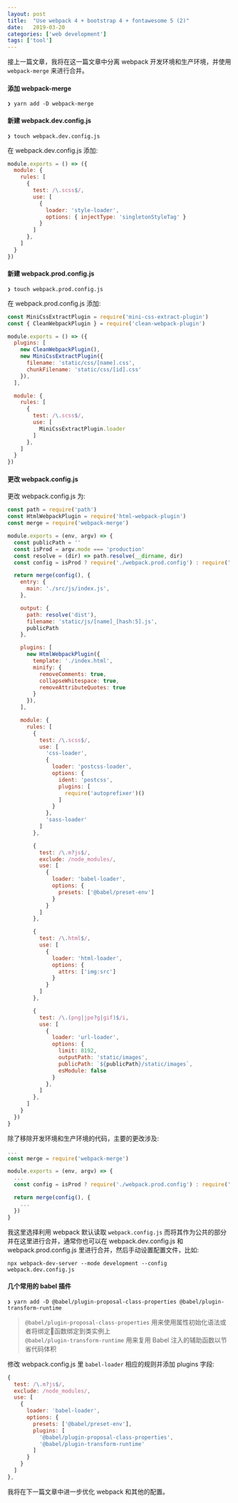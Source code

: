 ```yaml
---
layout: post
title:  "Use webpack 4 + bootstrap 4 + fontawesome 5 (2)"
date:   2019-03-20
categories: ['web development']
tags: ['tool']
---
```


接上一篇文章，我将在这一篇文章中分离 webpack 开发环境和生产环境，并使用 `webpack-merge` 来进行合并。

#### 添加 webpack-merge

```
❯ yarn add -D webpack-merge
```

#### 新建 webpack.dev.config.js

```
❯ touch webpack.dev.config.js
```

在 webpack.dev.config.js 添加:

```js
module.exports = () => ({
  module: {
    rules: [
      {
        test: /\.scss$/,
        use: [
          {
            loader: 'style-loader',
            options: { injectType: 'singletonStyleTag' }
          }
        ]
      },
    ]
  }
})
```

#### 新建 webpack.prod.config.js

```
❯ touch webpack.prod.config.js
```

在 webpack.prod.config.js 添加:

```js
const MiniCssExtractPlugin = require('mini-css-extract-plugin')
const { CleanWebpackPlugin } = require('clean-webpack-plugin')

module.exports = () => ({
  plugins: [
    new CleanWebpackPlugin(),
    new MiniCssExtractPlugin({
      filename: 'static/css/[name].css',
      chunkFilename: 'static/css/[id].css'
    }),
  ],

  module: {
    rules: [
      {
        test: /\.scss$/,
        use: [
          MiniCssExtractPlugin.loader
        ]
      },
    ]
  }
})
```

#### 更改 webpack.config.js

更改 webpack.config.js 为:

```js
const path = require('path')
const HtmlWebpackPlugin = require('html-webpack-plugin')
const merge = require('webpack-merge')

module.exports = (env, argv) => {
  const publicPath = ''
  const isProd = argv.mode === 'production'
  const resolve = (dir) => path.resolve(__dirname, dir)
  const config = isProd ? require('./webpack.prod.config') : require('./webpack.dev.config')

  return merge(config(), {
    entry: {
      main: './src/js/index.js',
    },

    output: {
      path: resolve('dist'),
      filename: 'static/js/[name]_[hash:5].js',
      publicPath
    },

    plugins: [
      new HtmlWebpackPlugin({
        template: './index.html',
        minify: {
          removeComments: true,
          collapseWhitespace: true,
          removeAttributeQuotes: true
        }
      }),
    ],

    module: {
      rules: [
        {
          test: /\.scss$/,
          use: [
            'css-loader',
            {
              loader: 'postcss-loader',
              options: {
                ident: 'postcss',
                plugins: [
                  require('autoprefixer')()
                ]
              }
            },
            'sass-loader'
          ]
        },

        {
          test: /\.m?js$/,
          exclude: /node_modules/,
          use: [
            {
              loader: 'babel-loader',
              options: {
                presets: ['@babel/preset-env']
              }
            }
          ]
        },

        {
          test: /\.html$/,
          use: [
            {
              loader: 'html-loader',
              options: {
                attrs: ['img:src']
              }
            }
          ]
        },

        {
          test: /\.(png|jpe?g|gif)$/i,
          use: [
            {
              loader: 'url-loader',
              options: {
                limit: 8192,
                outputPath: 'static/images',
                publicPath: `${publicPath}/static/images`,
                esModule: false
              }
            },
          ]
        },
      ]
    }
  })
}
```

除了移除开发环境和生产环境的代码，主要的更改涉及:

```js
...
const merge = require('webpack-merge')

module.exports = (env, argv) => {
  ...
  const config = isProd ? require('./webpack.prod.config') : require('./webpack.dev.config')

  return merge(config(), {
    ...
  })
}
```

我这里选择利用 webpack 默认读取 `webpack.config.js` 而将其作为公共的部分并在这里进行合并，通常你也可以在 webpack.dev.config.js 和 webpack.prod.config.js 里进行合并，然后手动设置配置文件，比如:

```
npx webpack-dev-server --mode development --config webpack.dev.config.js
```

#### 几个常用的 babel 插件

```
❯ yarn add -D @babel/plugin-proposal-class-properties @babel/plugin-transform-runtime
```

> `@babel/plugin-proposal-class-properties` 用来使用属性初始化语法或者将绑定函数绑定到类实例上  
`@babel/plugin-transform-runtime` 用来复用 Babel 注入的辅助函数以节省代码体积

修改 webpack.config.js 里 `babel-loader` 相应的规则并添加 plugins 字段:

```js
{
  test: /\.m?js$/,
  exclude: /node_modules/,
  use: [
    {
      loader: 'babel-loader',
      options: {
        presets: ['@babel/preset-env'],
        plugins: [
          '@babel/plugin-proposal-class-properties',
          '@babel/plugin-transform-runtime'
        ]
      }
    }
  ]
},
```

我将在下一篇文章中进一步优化 webpack 和其他的配置。

